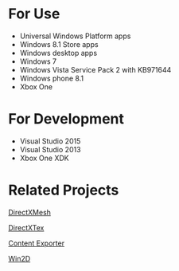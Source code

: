 # For Use
* Universal Windows Platform apps
* Windows 8.1 Store apps
* Windows desktop apps
* Windows 7
* Windows Vista Service Pack 2 with KB971644 
* Windows phone 8.1
* Xbox One

# For Development
* Visual Studio 2015
* Visual Studio 2013
* Xbox One XDK

# Related Projects

[DirectXMesh](https://github.com/Microsoft/DirectXMesh)

[DirectXTex](https://github.com/Microsoft/DirectXTex)

[Content Exporter](https://github.com/walbourn/contentexporter)

[Win2D](https://github.com/Microsoft/Win2D)